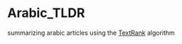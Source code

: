 # Arabic_TLDR
summarizing arabic articles using the [TextRank](https://web.eecs.umich.edu/~mihalcea/papers/mihalcea.emnlp04.pdf) algorithm
